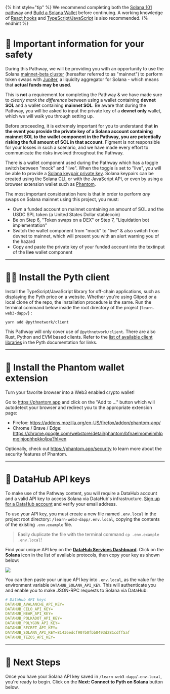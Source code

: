{% hint style="tip" %}
We recommend completing both the [Solana 101 pathway](https://learn.figment.io/protocols/solana) and [Build a Solana Wallet](https://learn.figment.io/pathways/solana-wallet) before continuing. A working knowledge of [React hooks](https://reactjs.org/docs/hooks-intro.html) and [TypeScript/JavaScript](https://www.typescriptlang.org/) is also recommended.
{% endhint %}

# 🦺 Important information for your safety

During this Pathway, we will be providing you with an opportunity to use the Solana [mainnet-beta cluster](https://docs.solana.com/clusters#mainnet-beta) (hereafter referred to as "mainnet") to perform token swaps with [Jupiter](https://jup.ag), a liquidity aggregator for Solana - which means that **actual funds may be used**.

This is **not** a requirement for completing the Pathway & we have made sure to _clearly mark the difference_ between using a wallet containing **devnet SOL** and a wallet containing **mainnet SOL**. Be aware that during the Pathway, you will be asked to input the private key of a **devnet only** wallet, which we will walk you through setting up.

Before proceeding, it is extremely important for you to understand that **in the event you provide the private key of a Solana account containing mainnet SOL to the wallet component in the Pathway, you are potentially risking the full amount of SOL in that account**. Figment is not responsible for your losses in such a scenario, and we have made every effort to communicate the risks involved throughout the Pathway.

There is a wallet component used during the Pathway which has a toggle switch between "mock" and "live". When the toggle is set to "live", you will be able to provide a [Solana keypair private key](https://solana-labs.github.io/solana-web3.js/classes/Keypair.html). Solana keypairs can be created using the Solana CLI, or with the JavaScript API, or even by using a browser extension wallet such as [Phantom](https://phantom.app).

The most important consideration here is that in order to perform _any_ swaps on Solana mainnet using this project, you must:

- Own a funded account on mainnet containing an amount of SOL and the USDC SPL token (a United States Dollar stablecoin)
- Be on Step 6, "Token swaps on a DEX" or Step 7, "Liquidation bot implementation"
- Switch the wallet component from "mock" to "live" & also switch from devnet to mainnet, which will present you with an alert warning you of the hazard
- Copy and paste the private key of your funded account into the textinput of the **live** wallet component

---

# 🧑‍💻 Install the Pyth client

Install the TypeScript/JavaScript library for off-chain applications, such as displaying the Pyth price on a website. Whether you're using Gitpod or a local clone of the repo, the installation procedure is the same. Run the terminal command below inside the root directory of the project (`learn-web3-dapp/`) :

```text
yarn add @pythnetwork/client
```

This Pathway will only cover use of `@pythnetwork/client`. There are also Rust, Python and EVM based clients. Refer to the [list of available client libraries](https://docs.pyth.network/consumers/client-libraries) in the Pyth documentation for links.

---

# 👻 Install the Phantom wallet extension

Turn your favorite browser into a Web3 enabled crypto wallet!

Go to <https://phantom.app> and click on the "Add to ..." button which will autodetect your browser and redirect you to the appropriate extension page:

- Firefox: https://addons.mozilla.org/en-US/firefox/addon/phantom-app/
- Chrome / Brave / Edge: https://chrome.google.com/webstore/detail/phantom/bfnaelmomeimhlpmgjnjophhpkkoljpa?hl=en

Optionally, check out <https://phantom.app/security> to learn more about the security features of Phantom.

---

# 🧩 DataHub API keys

To make use of the Pathway content, you will require a DataHub account and a valid API key to access Solana via DataHub's infrastructure. [Sign up for a DataHub account](https://datahub.figment.io/sign_up) and verify your email address.

To use your API key, you must create a new file named `.env.local` in the project root directory: `/learn-web3-dapp/.env.local`, copying the contents of the existing `.env.example` file.

> Easily duplicate the file with the terminal command `cp .env.example .env.local`!

Find your unique API key on the [**DataHub Services Dashboard**](https://datahub.figment.io/). Click on the **Solana** icon in the list of available protocols, then copy your key as shown below:

![](https://raw.githubusercontent.com/figment-networks/learn-web3-dapp/main/markdown/__images__/solana/solana-setup-00.gif?raw=true)

You can then paste your unique API key into `.env.local`, as the value for the environment variable `DATAHUB_SOLANA_API_KEY`. This will authenticate you and enable you to make JSON-RPC requests to Solana via DataHub:

```yaml
# DataHub API keys
DATAHUB_AVALANCHE_API_KEY=
DATAHUB_CELO_API_KEY=
DATAHUB_NEAR_API_KEY=
DATAHUB_POLKADOT_API_KEY=
DATAHUB_POLYGON_API_KEY=
DATAHUB_SECRET_API_KEY=
DATAHUB_SOLANA_API_KEY=81436edcf907b0fbb8493d281cdff5af
DATAHUB_TEZOS_API_KEY=
```

---

# 👣 Next Steps

Once you have your Solana API key saved in `/learn-web3-dapp/.env.local`, you're ready to begin.
Click on the **Next: Connect to Pyth on Solana** button below.
